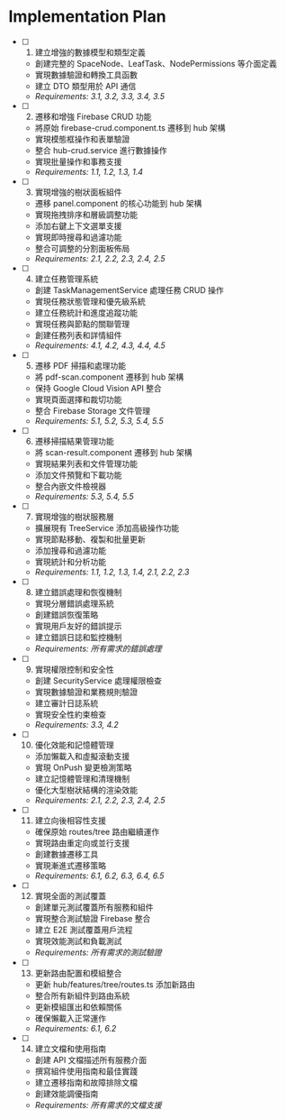 # Implementation Plan

- [ ] 1. 建立增強的數據模型和類型定義
  - 創建完整的 SpaceNode、LeafTask、NodePermissions 等介面定義
  - 實現數據驗證和轉換工具函數
  - 建立 DTO 類型用於 API 通信
  - _Requirements: 3.1, 3.2, 3.3, 3.4, 3.5_

- [ ] 2. 遷移和增強 Firebase CRUD 功能
  - 將原始 firebase-crud.component.ts 遷移到 hub 架構
  - 實現模態框操作和表單驗證
  - 整合 hub-crud.service 進行數據操作
  - 實現批量操作和事務支援
  - _Requirements: 1.1, 1.2, 1.3, 1.4_

- [ ] 3. 實現增強的樹狀面板組件
  - 遷移 panel.component 的核心功能到 hub 架構
  - 實現拖拽排序和層級調整功能
  - 添加右鍵上下文選單支援
  - 實現即時搜尋和過濾功能
  - 整合可調整的分割面板佈局
  - _Requirements: 2.1, 2.2, 2.3, 2.4, 2.5_

- [ ] 4. 建立任務管理系統
  - 創建 TaskManagementService 處理任務 CRUD 操作
  - 實現任務狀態管理和優先級系統
  - 建立任務統計和進度追蹤功能
  - 實現任務與節點的關聯管理
  - 創建任務列表和詳情組件
  - _Requirements: 4.1, 4.2, 4.3, 4.4, 4.5_

- [ ] 5. 遷移 PDF 掃描和處理功能
  - 將 pdf-scan.component 遷移到 hub 架構
  - 保持 Google Cloud Vision API 整合
  - 實現頁面選擇和裁切功能
  - 整合 Firebase Storage 文件管理
  - _Requirements: 5.1, 5.2, 5.3, 5.4, 5.5_

- [ ] 6. 遷移掃描結果管理功能
  - 將 scan-result.component 遷移到 hub 架構
  - 實現結果列表和文件管理功能
  - 添加文件預覽和下載功能
  - 整合內嵌文件檢視器
  - _Requirements: 5.3, 5.4, 5.5_

- [ ] 7. 實現增強的樹狀服務層
  - 擴展現有 TreeService 添加高級操作功能
  - 實現節點移動、複製和批量更新
  - 添加搜尋和過濾功能
  - 實現統計和分析功能
  - _Requirements: 1.1, 1.2, 1.3, 1.4, 2.1, 2.2, 2.3_

- [ ] 8. 建立錯誤處理和恢復機制
  - 實現分層錯誤處理系統
  - 創建錯誤恢復策略
  - 實現用戶友好的錯誤提示
  - 建立錯誤日誌和監控機制
  - _Requirements: 所有需求的錯誤處理_

- [ ] 9. 實現權限控制和安全性
  - 創建 SecurityService 處理權限檢查
  - 實現數據驗證和業務規則驗證
  - 建立審計日誌系統
  - 實現安全性約束檢查
  - _Requirements: 3.3, 4.2_

- [ ] 10. 優化效能和記憶體管理
  - 添加懶載入和虛擬滾動支援
  - 實現 OnPush 變更檢測策略
  - 建立記憶體管理和清理機制
  - 優化大型樹狀結構的渲染效能
  - _Requirements: 2.1, 2.2, 2.3, 2.4, 2.5_

- [ ] 11. 建立向後相容性支援
  - 確保原始 routes/tree 路由繼續運作
  - 實現路由重定向或並行支援
  - 創建數據遷移工具
  - 實現漸進式遷移策略
  - _Requirements: 6.1, 6.2, 6.3, 6.4, 6.5_

- [ ] 12. 實現全面的測試覆蓋
  - 創建單元測試覆蓋所有服務和組件
  - 實現整合測試驗證 Firebase 整合
  - 建立 E2E 測試覆蓋用戶流程
  - 實現效能測試和負載測試
  - _Requirements: 所有需求的測試驗證_

- [ ] 13. 更新路由配置和模組整合
  - 更新 hub/features/tree/routes.ts 添加新路由
  - 整合所有新組件到路由系統
  - 更新模組匯出和依賴關係
  - 確保懶載入正常運作
  - _Requirements: 6.1, 6.2_

- [ ] 14. 建立文檔和使用指南
  - 創建 API 文檔描述所有服務介面
  - 撰寫組件使用指南和最佳實踐
  - 建立遷移指南和故障排除文檔
  - 創建效能調優指南
  - _Requirements: 所有需求的文檔支援_